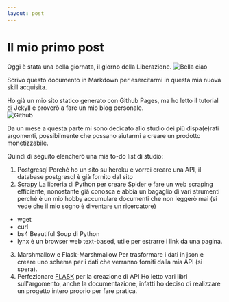 ```yaml
---
layout: post
---
```


# Il mio primo post

Oggi è stata una bella giornata, il giorno della Liberazione.
![Bella ciao][locandina bella ciao]


Scrivo questo documento in Markdown per esercitarmi in questa mia nuova skill acquisita.


Ho già un mio sito statico generato con Github Pages, ma ho letto il tutorial di Jekyll e proverò a fare un mio blog personale.  
![Github][github-octocat]


Da un mese a questa parte mi sono dedicato allo studio dei più dispa(e)rati argomenti, possibilmente che possano aiutarmi a creare un prodotto monetizzabile.

Quindi di seguito elencherò una mia to-do list di studio:
1. Postgresql 
  Perché ho un sito su heroku e vorrei creare una API, il database postgresql è già fornito dal sito
2. Scrapy 
  La libreria di Python per creare Spider e fare un web scraping efficiente,
  nonostante già conosca e abbia un bagaglio di vari strumenti perché è un mio hobby accumulare documenti che non leggerò mai (si vede che il mio sogno è diventare un ricercatore)
  * wget 
  * curl
  * bs4 Beautiful Soup di Python
  * lynx è un browser web text-based, utile per estrarre i link da una pagina.
3. Marshmallow e Flask-Marshmallow 
  Per trasformare i dati in json e creare uno schema per i dati che verranno forniti dalla mia API (si spera).
4. Perfezionare [FLASK][flask-doc] per la creazione di API 
  Ho letto vari libri sull'argomento, anche la documentazione, infatti ho deciso di realizzare un progetto intero proprio per fare pratica.

[locandina bella ciao]: https://pad.mymovies.it/filmclub/2022/01/034/locandina.jpg
[github-octocat]: https://upload.wikimedia.org/wikipedia/commons/9/91/Octicons-mark-github.svg
[flask-doc]: https://flask.palletsprojects.com/en/2.1.x/


